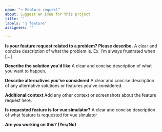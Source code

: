 ```yaml
---
name: "⭐️ Feature request"
about: Suggest an idea for this project
title: ''
labels: "🌟 feature"
assignees: ''

---
```


**Is your feature request related to a problem? Please describe.**
A clear and concise description of what the problem is. Ex. I'm always frustrated when [...]

**Describe the solution you'd like**
A clear and concise description of what you want to happen.

**Describe alternatives you've considered**
A clear and concise description of any alternative solutions or features you've considered.

**Additional context**
Add any other context or screenshots about the feature request here.

**Is requested feature is for vue simulator?**
A clear and concise description of what feature is requested for vue simulator

**Are you working on this? (Yes/No)**